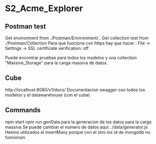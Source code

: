 # S2_Acme_Explorer
## Postman test
Get environment from ./Postman/Environment/..
Get collection test from ./Postman/Collection
Para que funciona con https hay que hacer :
    File -> Settings -> SSL certificate verification: off

Puede encontrar pruebas para todos los modelos y una collection "Massive_Storage" para la carga massiva de datos.

## Cube

http://localhost:8080/v1/docs/ 
Documentacion swagger con todos los modelos y el datawarehouse (con el cube)

## Commands
npm start 
npm run genData para la generacion de los datos para la carga massiva
Se puede cambiar el numero de datos aqui: ./data/generator.js
Hemos utilizados el insertMany porque con el otro los id de mongodb no funcionan
